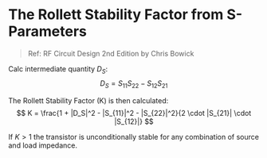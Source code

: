 # The Rollett Stability Factor from S-Parameters

> Ref: RF Circuit Design 2nd Edition by Chris Bowick

Calc intermediate quantity $D_S$:
$$
D_S = S_{11} S_{22} - S_{12} S_{21}
$$

The Rollett Stability Factor (K) is then calculated:
$$
K = \frac{1 + |D_S|^2 - |S_{11}|^2 - |S_{22}|^2}{2 \cdot |S_{21}| \cdot |S_{12}|}
$$

If $K > 1$ the transistor is unconditionally stable for any combination of source and load impedance.

